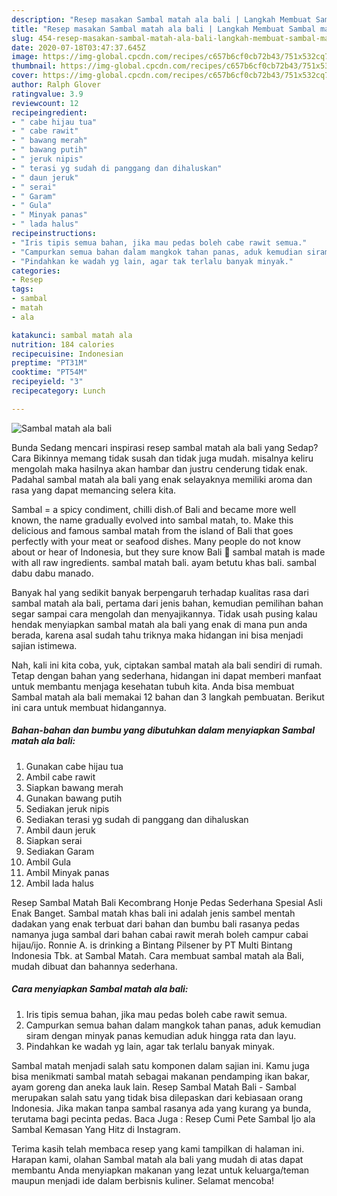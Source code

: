 ```yaml
---
description: "Resep masakan Sambal matah ala bali | Langkah Membuat Sambal matah ala bali Yang Sedap"
title: "Resep masakan Sambal matah ala bali | Langkah Membuat Sambal matah ala bali Yang Sedap"
slug: 454-resep-masakan-sambal-matah-ala-bali-langkah-membuat-sambal-matah-ala-bali-yang-sedap
date: 2020-07-18T03:47:37.645Z
image: https://img-global.cpcdn.com/recipes/c657b6cf0cb72b43/751x532cq70/sambal-matah-ala-bali-foto-resep-utama.jpg
thumbnail: https://img-global.cpcdn.com/recipes/c657b6cf0cb72b43/751x532cq70/sambal-matah-ala-bali-foto-resep-utama.jpg
cover: https://img-global.cpcdn.com/recipes/c657b6cf0cb72b43/751x532cq70/sambal-matah-ala-bali-foto-resep-utama.jpg
author: Ralph Glover
ratingvalue: 3.9
reviewcount: 12
recipeingredient:
- " cabe hijau tua"
- " cabe rawit"
- " bawang merah"
- " bawang putih"
- " jeruk nipis"
- " terasi yg sudah di panggang dan dihaluskan"
- " daun jeruk"
- " serai"
- " Garam"
- " Gula"
- " Minyak panas"
- " lada halus"
recipeinstructions:
- "Iris tipis semua bahan, jika mau pedas boleh cabe rawit semua."
- "Campurkan semua bahan dalam mangkok tahan panas, aduk kemudian siram dengan minyak panas kemudian aduk hingga rata dan layu."
- "Pindahkan ke wadah yg lain, agar tak terlalu banyak minyak."
categories:
- Resep
tags:
- sambal
- matah
- ala

katakunci: sambal matah ala 
nutrition: 184 calories
recipecuisine: Indonesian
preptime: "PT31M"
cooktime: "PT54M"
recipeyield: "3"
recipecategory: Lunch

---
```



![Sambal matah ala bali](https://img-global.cpcdn.com/recipes/c657b6cf0cb72b43/751x532cq70/sambal-matah-ala-bali-foto-resep-utama.jpg)

Bunda Sedang mencari inspirasi resep sambal matah ala bali yang Sedap? Cara Bikinnya memang tidak susah dan tidak juga mudah. misalnya keliru mengolah maka hasilnya akan hambar dan justru cenderung tidak enak. Padahal sambal matah ala bali yang enak selayaknya memiliki aroma dan rasa yang dapat memancing selera kita.

Sambal = a spicy condiment, chilli dish.of Bali and became more well known, the name gradually evolved into sambal matah, to. Make this delicious and famous sambal matah from the island of Bali that goes perfectly with your meat or seafood dishes. Many people do not know about or hear of Indonesia, but they sure know Bali 🙂 sambal matah is made with all raw ingredients. sambal matah bali. ayam betutu khas bali. sambal dabu dabu manado.

Banyak hal yang sedikit banyak berpengaruh terhadap kualitas rasa dari sambal matah ala bali, pertama dari jenis bahan, kemudian pemilihan bahan segar sampai cara mengolah dan menyajikannya. Tidak usah pusing kalau hendak menyiapkan sambal matah ala bali yang enak di mana pun anda berada, karena asal sudah tahu triknya maka hidangan ini bisa menjadi sajian istimewa.


Nah, kali ini kita coba, yuk, ciptakan sambal matah ala bali sendiri di rumah. Tetap dengan bahan yang sederhana, hidangan ini dapat memberi manfaat untuk membantu menjaga kesehatan tubuh kita. Anda bisa membuat Sambal matah ala bali memakai 12 bahan dan 3 langkah pembuatan. Berikut ini cara untuk membuat hidangannya.

<!--inarticleads1-->

##### Bahan-bahan dan bumbu yang dibutuhkan dalam menyiapkan Sambal matah ala bali:

1. Gunakan  cabe hijau tua
1. Ambil  cabe rawit
1. Siapkan  bawang merah
1. Gunakan  bawang putih
1. Sediakan  jeruk nipis
1. Sediakan  terasi yg sudah di panggang dan dihaluskan
1. Ambil  daun jeruk
1. Siapkan  serai
1. Sediakan  Garam
1. Ambil  Gula
1. Ambil  Minyak panas
1. Ambil  lada halus


Resep Sambal Matah Bali Kecombrang Honje Pedas Sederhana Spesial Asli Enak Banget. Sambal matah khas bali ini adalah jenis sambel mentah dadakan yang enak terbuat dari bahan dan bumbu bali rasanya pedas namanya juga sambal dari bahan cabai rawit merah boleh campur cabai hijau/ijo. Ronnie A. is drinking a Bintang Pilsener by PT Multi Bintang Indonesia Tbk. at Sambal Matah. Cara membuat sambal matah ala Bali, mudah dibuat dan bahannya sederhana. 

<!--inarticleads2-->

##### Cara menyiapkan Sambal matah ala bali:

1. Iris tipis semua bahan, jika mau pedas boleh cabe rawit semua.
1. Campurkan semua bahan dalam mangkok tahan panas, aduk kemudian siram dengan minyak panas kemudian aduk hingga rata dan layu.
1. Pindahkan ke wadah yg lain, agar tak terlalu banyak minyak.


Sambal matah menjadi salah satu komponen dalam sajian ini. Kamu juga bisa menikmati sambal matah sebagai makanan pendamping ikan bakar, ayam goreng dan aneka lauk lain. Resep Sambal Matah Bali - Sambal merupakan salah satu yang tidak bisa dilepaskan dari kebiasaan orang Indonesia. Jika makan tanpa sambal rasanya ada yang kurang ya bunda, terutama bagi pecinta pedas. Baca Juga : Resep Cumi Pete Sambal Ijo ala Sambal Kemasan Yang Hitz di Instagram. 

Terima kasih telah membaca resep yang kami tampilkan di halaman ini. Harapan kami, olahan Sambal matah ala bali yang mudah di atas dapat membantu Anda menyiapkan makanan yang lezat untuk keluarga/teman maupun menjadi ide dalam berbisnis kuliner. Selamat mencoba!
